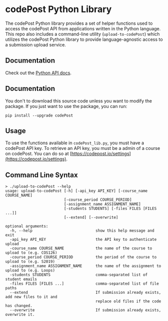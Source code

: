 # codePost Python Library

The codePost Python library provides a set of helper functions used to access the codePost API from applications written in the Python language. This repo also includes a command-line utility (`upload-to-codePost`) which utilizes the codePost Python library to provide language-agnostic access to a submission upload service. 

## Documentation

Check out the [Python API docs](http://docs.codepost.io/?python#introduction).

## Documentation

You don't to download this source code unless you want to modify the package. If you just want to use the package, you can run:
```
pip install --upgrade codePost
```

## Usage
To use the functions available in `codePost_lib.py`, you must have a codePost API key. To retrieve an API key, you must be a admin of a course on codePost. You can do so at [https://codepost.io/settings](https://codepost.io/settings).

## Command Line Syntax
```
> ./upload-to-codePost --help
usage: upload-to-codePost [-h] [-api_key API_KEY] [-course_name COURSE_NAME]
                          [-course_period COURSE_PERIOD]
                          [-assignment_name ASSIGNMENT_NAME]
                          [-students STUDENTS] [-files FILES [FILES ...]]
                          [--extend] [--overwrite]

optional arguments:
  -h, --help                            show this help message and exit
  -api_key API_KEY                      the API key to authenticate upload
  -course_name COURSE_NAME              the name of the course to upload to (e.g. COS126)
  -course_period COURSE_PERIOD          the period of the course to upload to (e.g. S2019)
  -assignment_name ASSIGNMENT_NAME      the name of the assignment to upload to (e.g. Loops)
  -students STUDENTS                    comma-separated list of student emails
  -files FILES [FILES ...]              comma-separated list of file paths
  --extend                              If submission already exists, add new files to it and
                                        replace old files if the code has changed.
  --overwrite                           If submission already exists, overwrite it.
  ```
